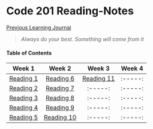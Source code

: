 # Code 201 Reading-Notes


[Previous Learning Journal](https://kozer2.github.io/Learning-Journal/)


> *Always do your best. Something will come from it*




#### Table of Contents


|Week 1                       |Week 2                      |Week 3                       | Week 4 | 
|:-----:                      |:-----:                     |:-----:                      |:-----: |
|[Reading 1](Reading-01.md)   |[Reading 6](Reading-06.md)  |[Reading 11](Reading-11.md)  |:-----: |
|[Reading 2](Reading-02.md)   |[Reading 7](Reading-07.md)  |:-----:                      |:-----: |
|[Reading 3](Reading-03.md)   |[Reading 8](Reading-08.md)  |:-----:                      |:-----: |
|[Reading 4](Reading-04.md)   |[Reading 9](Reading-09.md)  |:-----:                      |:-----: |
|[Reading 5](Reading-05.md)   |[Reading 10](Reading-10.md) |:-----:                      |:-----: |  
 
